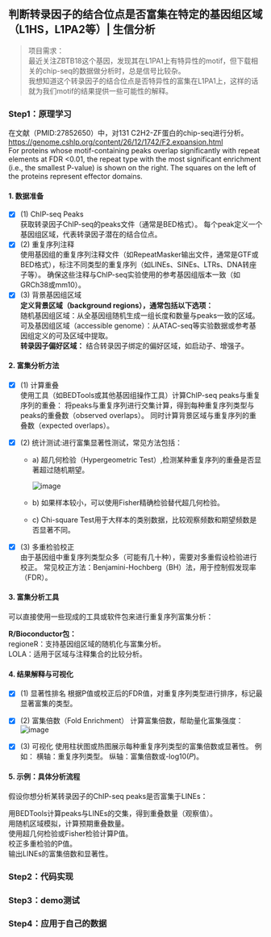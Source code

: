 ## 判断转录因子的结合位点是否富集在特定的基因组区域（L1HS，L1PA2等）| 生信分析

> 项目需求：  
> 最近关注ZBTB18这个基因，发现其在L1PA1上有特异性的motif，但下载相关的chip-seq的数据做分析时，总是信号比较杂。  
> 我想知道这个转录因子的结合位点是否特异性的富集在L1PA1上，这样的话就为我们motif的结果提供一些可能性的解释。

### Step1：原理学习

在文献（PMID:27852650）中，对131 C2H2-ZF蛋白的chip-seq进行分析。   
https://genome.cshlp.org/content/26/12/1742/F2.expansion.html   
For proteins whose motif-containing peaks overlap significantly with repeat elements at FDR <0.01, the repeat type with the most significant enrichment (i.e., the smallest P-value) is shown on the right. The squares on the left of the proteins represent effector domains. 

#### 1. 数据准备
 - [x] (1) ChIP-seq Peaks  
  获取转录因子ChIP-seq的peaks文件（通常是BED格式）。
  每个peak定义一个基因组区域，代表转录因子潜在的结合位点。
-  [x] (2) 重复序列注释  
  使用基因组的重复序列注释文件（如RepeatMasker输出文件，通常是GTF或BED格式），标注不同类型的重复序列（如LINEs、SINEs、LTRs、DNA转座子等）。
  确保这些注释与ChIP-seq实验使用的参考基因组版本一致（如GRCh38或mm10）。
-  [x] (3) 背景基因组区域  
  **定义背景区域（background regions），通常包括以下选项：**  
  随机基因组区域：从全基因组随机生成一组长度和数量与peaks一致的区域。  
  可及基因组区域（accessible genome）：从ATAC-seq等实验数据或参考基因组定义的可及区域中提取。  
  **转录因子偏好区域：** 
  结合转录因子绑定的偏好区域，如启动子、增强子。

#### 2. 富集分析方法  
 - [x] (1) 计算重叠  
使用工具（如BEDTools或其他基因组操作工具）计算ChIP-seq peaks与重复序列的重叠：
将peaks与重复序列进行交集计算，得到每种重复序列类型与peaks的重叠数（observed overlaps）。
同时计算背景区域与重复序列的重叠数（expected overlaps）。

 - [x] (2) 统计测试:进行富集显著性测试，常见方法包括：

    - a) 超几何检验（Hypergeometric Test）,检测某种重复序列的重叠是否显著超过随机期望。
  
        ![image](https://github.com/user-attachments/assets/0b0fedf1-955a-4dba-9ced-8b6730d062b5)  
  
    - b) 如果样本较小，可以使用Fisher精确检验替代超几何检验。
  
    - c) Chi-square Test用于大样本的类别数据，比较观察频数和期望频数是否显著不同。

 - [x] (3) 多重检验校正  
由于基因组中重复序列类型众多（可能有几十种），需要对多重假设检验进行校正。
常见校正方法：Benjamini-Hochberg（BH）法，用于控制假发现率（FDR）。


#### 3. 富集分析工具
可以直接使用一些现成的工具或软件包来进行重复序列富集分析：

**R/Bioconductor包：**  
regioneR：支持基因组区域的随机化与富集分析。  
LOLA：适用于区域与注释集合的比较分析。  

#### 4. 结果解释与可视化

 - [x] (1) 显著性排名
根据P值或校正后的FDR值，对重复序列类型进行排序，标记最显著富集的类型。

 - [x] (2) 富集倍数（Fold Enrichment）
计算富集倍数，帮助量化富集强度：  
![image](https://github.com/user-attachments/assets/af396c08-1965-4de3-a9e6-1ed67de79d79)  
 - [x] (3) 可视化
使用柱状图或热图展示每种重复序列类型的富集倍数或显著性。
例如：
横轴：重复序列类型。
纵轴：富集倍数或-log10(𝑃)。

#### 5. 示例：具体分析流程
假设你想分析某转录因子的ChIP-seq peaks是否富集于LINEs：  

用BEDTools计算peaks与LINEs的交集，得到重叠数量（观察值）。  
用随机区域模拟，计算预期重叠数量。  
使用超几何检验或Fisher检验计算P值。  
校正多重检验的P值。  
输出LINEs的富集倍数和显著性。  



### Step2：代码实现

### Step3：demo测试

### Step4：应用于自己的数据

